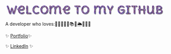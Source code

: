 ![Welcome to my GitHub](https://github.com/malikabakhtiyorova/malikabakhtiyorova/blob/main/welcome.gif?raw=true)



A developer who loves:👩🏻‍💻🏓🏸📚🌹🌦🍏🍓🍕

✨ [Portfolio](http://malikabakhtiyorova.netlify.app/)✨

✨ [LinkedIn](https://www.linkedin.com/in/malikabakhtiyorova/) ✨

<!--
**queenwhocodes/queenwhocodes** is a ✨ _special_ ✨ repository because its `README.md` (this file) appears on your GitHub profile.

Here are some ideas to get you started:

- 🔭 I’m currently working on ...
- 🌱 I’m currently learning ...
- 👯 I’m looking to collaborate on ...
- 🤔 I’m looking for help with ...
- 💬 Ask me about ...
- 📫 How to reach me: ...
- 😄 Pronouns: ...
- ⚡ Fun fact: ...
-->
